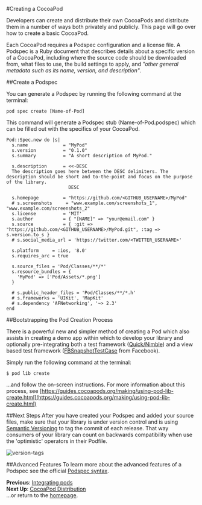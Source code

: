 #Creating a CocoaPod

Developers can create and distribute their own CocoaPods and distribute them in a number of ways both privately and publicly. This page will go over how to create a basic CocoaPod.

Each CocoaPod requires a Podspec configuration and a license file. A Podspec is a Ruby document that describes details about a specific version of a CocoaPod, including where the source code should be downloaded from, what files to use, the build settings to apply, and *"other general metadata such as its name, version, and description"*.

##Create a Podspec

You can generate a Podspec by running the following command at the terminal:

```pod spec create [Name-of-Pod]```

This command will generate a Podspec stub (Name-of-Pod.podspec) which can be filled out with the specifics of your CocoaPod.  

```
Pod::Spec.new do |s|
  s.name             = "MyPod"
  s.version          = "0.1.0"
  s.summary          = "A short description of MyPod."

  s.description      = <<-DESC
  The description goes here between the DESC delimiters. The description should be short and to-the-point and focus on the purpose of the library.
                       DESC

  s.homepage         = "https://github.com/<GITHUB_USERNAME>/MyPod"
  # s.screenshots     = "www.example.com/screenshots_1", "www.example.com/screenshots_2"
  s.license          = 'MIT'
  s.author           = { "[NAME]" => "your@email.com" }
  s.source           = { :git => "https://github.com/<GITHUB_USERNAME>/MyPod.git", :tag => s.version.to_s }
  # s.social_media_url = 'https://twitter.com/<TWITTER_USERNAME>'

  s.platform     = :ios, '8.0'
  s.requires_arc = true

  s.source_files = 'Pod/Classes/**/*'
  s.resource_bundles = {
    'MyPod' => ['Pod/Assets/*.png']
  }

  # s.public_header_files = 'Pod/Classes/**/*.h'
  # s.frameworks = 'UIKit', 'MapKit'
  # s.dependency 'AFNetworking', '~> 2.3'
end
```

##Bootstrapping the Pod Creation Process

There is a powerful new and simpler method of creating a Pod which also assists in creating a demo app within which to develop your library and optionally pre-integrating both a test framework ([Quick/Nimble](https://github.com/Quick/Quick)) and a view based test framework ([FBSnapshotTestCase](https://github.com/facebook/ios-snapshot-test-case) from Facebook).

Simply run the following command at the terminal:  

```$ pod lib create```

...and follow the on-screen instructions. For more information about this process, see [https://guides.cocoapods.org/making/using-pod-lib-create.html](https://guides.cocoapods.org/making/using-pod-lib-create.html)

##Next Steps
After you have created your Podspec and added your source files, make sure that your library is under version control and is using [Semantic Versioning](http://semver.org) to tag the commit of each release. That way consumers of your library can count on backwards compatibility when use the 'optimistic' operators in their Podfile.

![version-tags](images/version-tags.png)

##Advanced Features
To learn more about the advanced features of a Podspec see the official [Podspec syntax](http://guides.cocoapods.org/syntax/podspec.html).

**Previous**: [Integrating pods](integrating-pods.md)  
**Next Up**: [CocoaPod Distribution](distributing-pods.md)  
...or return to the [homepage](README.md).
